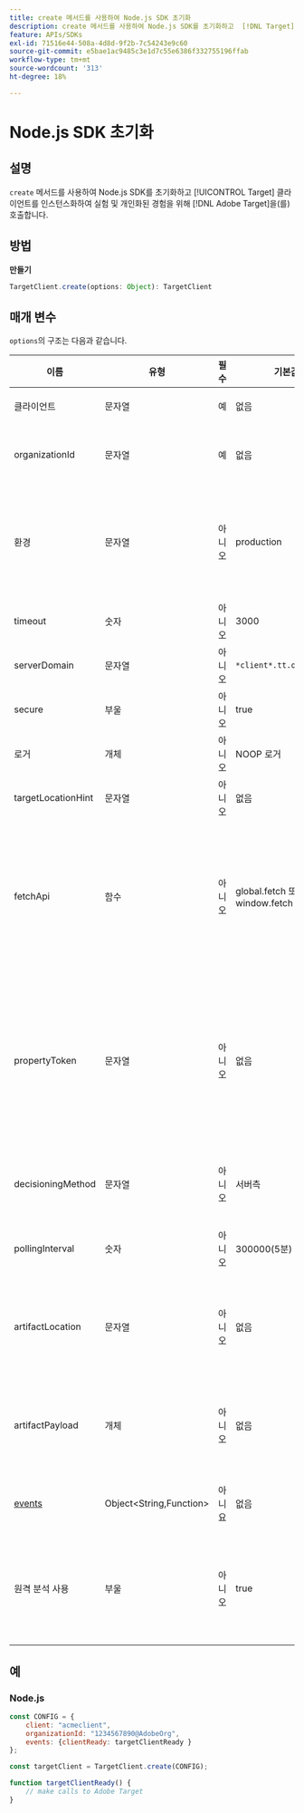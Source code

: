 ```yaml
---
title: create 메서드를 사용하여 Node.js SDK 초기화
description: create 메서드를 사용하여 Node.js SDK를 초기화하고  [!DNL Target] 클라이언트를 인스턴스화하여  [!DNL Adobe Target] 실험 및 개인화된 경험을 위해 호출하는 방법에 대해 알아봅니다.
feature: APIs/SDKs
exl-id: 71516e44-508a-4d8d-9f2b-7c54243e9c60
source-git-commit: e5bae1ac9485c3e1d7c55e6386f332755196ffab
workflow-type: tm+mt
source-wordcount: '313'
ht-degree: 18%

---
```


# Node.js SDK 초기화

## 설명

`create` 메서드를 사용하여 Node.js SDK를 초기화하고 [!UICONTROL Target] 클라이언트를 인스턴스화하여 실험 및 개인화된 경험을 위해 [!DNL Adobe Target]을(를) 호출합니다.

## 방법

**만들기**

```js {line-numbers="true"}
TargetClient.create(options: Object): TargetClient
```

## 매개 변수

`options`의 구조는 다음과 같습니다.

| 이름 | 유형 | 필수 | 기본값 | 설명 |
| --- | --- | --- | --- | --- |
| 클라이언트 | 문자열 | 예 | 없음 | [!UICONTROL Adobe Target Client ID] |
| organizationId | 문자열 | 예 | 없음 | [!UICONTROL Experience Cloud Organization ID] |
| 환경 | 문자열 | 아니오 | production | 대상 환경 이름입니다. [!DNL Target] UI에서 [!UICONTROL Administration] > [!UICONTROL Environments]입니다. |
| timeout | 숫자 | 아니오 | 3000 | 시간 제한(밀리초) |
| serverDomain | 문자열 | 아니오 | `*client*.tt.omtrdc.net` | 기본 호스트 이름 무시 |
| secure | 부울 | 아니오 | true | HTTP 체계를 적용하도록 설정 해제 |
| 로거 | 개체 | 아니오 | NOOP 로거 | 기본 NOOP 로거를 바꿉니다. |
| targetLocationHint | 문자열 | 아니오 | 없음 | Target 위치 힌트 |
| fetchApi | 함수 | 아니오 | global.fetch 또는 window.fetch | SDK에서 http 요청에 [fetch](https://fetch.spec.whatwg.org/)을(를) 사용합니다. 기본적으로 노드 가져오기 또는 브라우저 가져오기 구현이 사용됩니다. 그러나 `fetchApi`을(를) 사용하여 대체 구현을 제공할 수 있습니다. |
| propertyToken | 문자열 | 아니오 | 없음 | **대상 속성 토큰**. 여기에 지정하면 모든 `getOffers` 호출에서 이 값을 사용합니다. **온디바이스 의사 결정**&#x200B;의 경우 SDK는 `propertyToken`에 설정된 속성 토큰에 대해 정규화된 활동이 포함된 아티팩트만 다운로드합니다. |
| decisioningMethod | 문자열 | 아니오 | 서버측 | 사용할 의사 결정 방법([on-device](/help/dev/implement/server-side/sdk-guides/on-device-decisioning/overview.md), 서버측, 하이브리드)을 결정합니다 |
| pollingInterval | 숫자 | 아니오 | 300000(5분) | [온디바이스 의사 결정 규칙 아티팩트](/help/dev/implement/server-side/sdk-guides/on-device-decisioning/rule-artifact-overview.md)의 폴링 간격(밀리초) |
| artifactLocation | 문자열 | 아니오 | 없음 | [온디바이스 의사 결정 규칙 아티팩트](/help/dev/implement/server-side/sdk-guides/on-device-decisioning/rule-artifact-overview.md)에 대한 정규화된 URL입니다. 내부적으로 결정된 위치를 재정의합니다. |
| artifactPayload | 개체 | 아니오 | 없음 | [온디바이스 의사 결정 규칙 아티팩트](/help/dev/implement/server-side/sdk-guides/on-device-decisioning/rule-artifact-overview.md)의 JSON 페이로드. 지정하면 URL에서 요청하는 대신 사용됩니다. |
| [events](sdk-events.md) | Object&lt;String,Function> | 아니요 | 없음 | 이벤트 이름 키와 콜백 함수 값이 있는 선택적 개체입니다 |
| 원격 분석 사용 | 부울 | 아니오 | true | 사용하도록 설정하면 Adobe이 SDK 기능 사용 및 성능 원격 분석 데이터를 수집합니다. 개인 데이터는 수집되지 않습니다. |

## 예

### Node.js

```js {line-numbers="true"}
const CONFIG = {
    client: "acmeclient",
    organizationId: "1234567890@AdobeOrg",
    events: {clientReady: targetClientReady }
};

const targetClient = TargetClient.create(CONFIG);

function targetClientReady() {
    // make calls to Adobe Target
}
```
